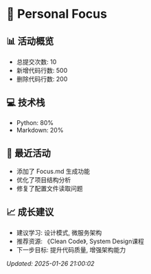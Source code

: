 # 👤 Personal Focus

## 📊 活动概览
- 总提交次数: 10
- 新增代码行数: 500
- 删除代码行数: 200

## 💻 技术栈
- Python: 80%
- Markdown: 20%

## 🔄 最近活动
- 添加了 Focus.md 生成功能
- 优化了项目结构分析
- 修复了配置文件读取问题

## 📈 成长建议
- 建议学习: 设计模式, 微服务架构
- 推荐资源: 《Clean Code》, System Design课程
- 下一步目标: 提升代码质量, 增强架构能力

*Updated: 2025-01-26 21:00:02*